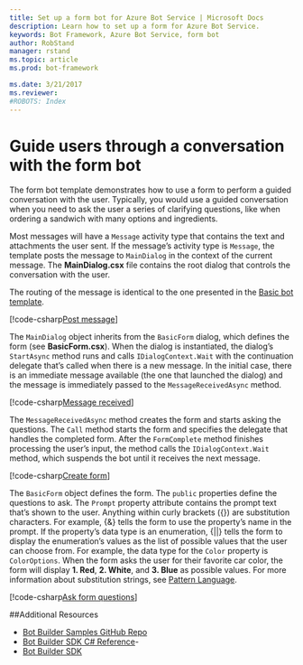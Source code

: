```yaml
---
title: Set up a form bot for Azure Bot Service | Microsoft Docs
description: Learn how to set up a form for Azure Bot Service.
keywords: Bot Framework, Azure Bot Service, form bot
author: RobStand
manager: rstand
ms.topic: article
ms.prod: bot-framework

ms.date: 3/21/2017
ms.reviewer:
#ROBOTS: Index
---
```


# Guide users through a conversation with the form bot

The form bot template demonstrates how to use a form to perform a guided conversation with the user. Typically, you would use a guided conversation when you need to ask the user a series of clarifying questions, like when ordering a sandwich with many options and ingredients.

Most messages will have a `Message` activity type that contains the text and attachments the user sent. If the message’s activity type is `Message`, the template posts the message to `MainDialog` in the context of the current message. The **MainDialog.csx** file contains the root dialog that controls the conversation with the user.

The routing of the message is identical to the one presented in the [Basic bot template](~/azure-bot-template-basic.md).

[!code-csharp[Post message](~/includes/code/azure-form-bot.cs#postMessage)]

The `MainDialog` object inherits from the `BasicForm` dialog, which defines the form (see **BasicForm.csx**).  When the dialog is instantiated, the dialog’s `StartAsync` method runs and calls `IDialogContext.Wait` with the continuation delegate that’s called when there is a new message. In the initial case, there is an immediate message available (the one that launched the dialog) and the message is immediately passed to the `MessageReceivedAsync` method.

[!code-csharp[Message received](~/includes/code/azure-form-bot.cs#messageReceived)]

The `MessageReceivedAsync` method creates the form and starts asking the questions. The `Call` method starts the form and specifies the delegate that handles the completed form. After the `FormComplete` method finishes processing the user’s input, the method calls the `IDialogContext.Wait` method, which suspends the bot until it receives the next message.

[!code-csharp[Create form](~/includes/code/azure-form-bot.cs#createForm)]

The `BasicForm` object defines the form. The `public` properties define the questions to ask. The `Prompt` property attribute contains the prompt text that’s shown to the user. Anything within curly brackets ({}) are substitution characters. For example, {&} tells the form to use the property’s name in the prompt. If the property’s data type is an enumeration, {||} tells the form to display the enumeration’s values as the list of possible values that the user can choose from. For example, the data type for the `Color` property is `ColorOptions`. When the form asks the user for their favorite car color, the form will display **1. Red**, **2. White**, and **3. Blue** as possible values. For more information about substitution strings, see <a href="https://docs.botframework.com/en-us/csharp/builder/sdkreference/forms.html#patterns" target="_blank">Pattern Language</a>.

[!code-csharp[Ask form questions](~/includes/code/azure-form-bot.cs#askQuestions)]


##Additional Resources

- <a href="https://github.com/Microsoft/BotBuilder-Samples" target="_blank">Bot Builder Samples GitHub Repo </a>
- <a href="https://docs.botframework.com/en-us/csharp/builder/sdkreference/" target="_blank">Bot Builder SDK C# Reference</a>- 
- <a href="https://github.com/Microsoft/BotBuilder-Samples" target="_blank">Bot Builder SDK</a>
